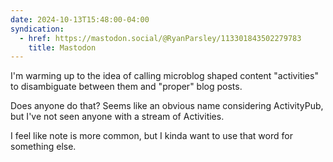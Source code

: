 ```yaml
---
date: 2024-10-13T15:48:00-04:00
syndication:
  - href: https://mastodon.social/@RyanParsley/113301843502279783
    title: Mastodon
---
```


I'm warming up to the idea of calling microblog shaped content "activities" to
disambiguate between them and "proper" blog posts.

Does anyone do that? Seems like an obvious name considering ActivityPub, but
I've not seen anyone with a stream of Activities.

I feel like note is more common, but I kinda want to use that word for something
else.

